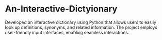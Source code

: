 # An-Interactive-Dictyionary
Developed an interactive dictionary using Python that allows users to easily look up definitions, synonyms, and related information. 
The project employs user-friendly input interfaces, enabling seamless interactions.
